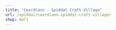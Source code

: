 ```yaml
---
title: "Ceardlann - Spiddal Craft Village"
url: /spiddal/ceardlann-spiddal-craft-village/
shop: mall
---
```

